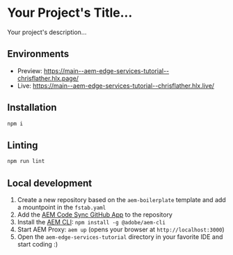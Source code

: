 # Your Project's Title...
Your project's description...

## Environments
- Preview: https://main--aem-edge-services-tutorial--chrisflather.hlx.page/
- Live: https://main--aem-edge-services-tutorial--chrisflather.hlx.live/

## Installation

```sh
npm i
```

## Linting

```sh
npm run lint
```

## Local development

1. Create a new repository based on the `aem-boilerplate` template and add a mountpoint in the `fstab.yaml`
1. Add the [AEM Code Sync GitHub App](https://github.com/apps/aem-code-sync) to the repository
1. Install the [AEM CLI](https://github.com/adobe/helix-cli): `npm install -g @adobe/aem-cli`
1. Start AEM Proxy: `aem up` (opens your browser at `http://localhost:3000`)
1. Open the `aem-edge-services-tutorial` directory in your favorite IDE and start coding :)
